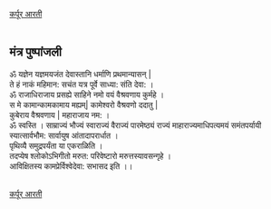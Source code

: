 <a href="/ganapati-aaratyaa/कर्पूर%20आरती.html" style="float: left;">कर्पूर आरती</a>
<br />
<br />

मंत्र पुष्पांजली
-------------
ॐ यज्ञेन यज्ञमयजंत देवास्तानि धर्माणि प्रथमान्यासन्  |  
ते हं नाकं महिमान: सचंत यत्र पूर्वे साध्या: संति देवा: ।  
ॐ राजाधिराजाय प्रसह्ये साहिने नमो वयं वैश्रवणाय कुर्महे ।  
स मे कामान्कामकामाय मह्यम्| कामेश्वरो वैश्रवणो ददातु |  
कुबेराय वैश्रवणाय | महाराजाय नम: ।  
ॐ स्वस्ति । साम्राज्यं भौज्यं स्वाराज्यं वैराज्यं पारमेष्ठ्यं राज्यं माहाराज्यमाधिपत्यमयं समंतपर्यायी स्यात्सार्वभौम: सार्वायुष आंतादापरार्धात ।  
पृथिव्यै समुद्रपर्यंता या एकराळिति ।  
तदप्येष श्लोकोऽभिगीतो मरुत: परिवेष्टारो मरुत्तस्यावसन्गृहे ।  
आविक्षितस्य कामप्रेर्विश्वेदेवा: सभासद इति ।।  

<br />
<a href="/ganapati-aaratyaa/कर्पूर%20आरती.html" style="float: left;">कर्पूर आरती</a>
